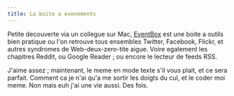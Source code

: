 ```yaml
---
title: La boite a evenements
---
```


Petite decouverte via un collegue sur Mac,
[EventBox](http://thecosmicmachine.com/) est une boite a outils bien pratique
ou l'on retrouve tous ensembles Twitter, Facebook, Flickr, et autres syndromes
de Web-deux-zero-tite aigue. Voire egalement les chapitres Reddit, ou Google
Reader ; ou encore le lecteur de feeds RSS.

J'aime assez ; maintenant, le meme en mode texte s'il vous plait, et ce sera
parfait. Comment ca je n'ai qu'a me sortir les doigts du cul, et le coder moi
meme. Non mais euh j'ai une vie aussi. Des fois.

